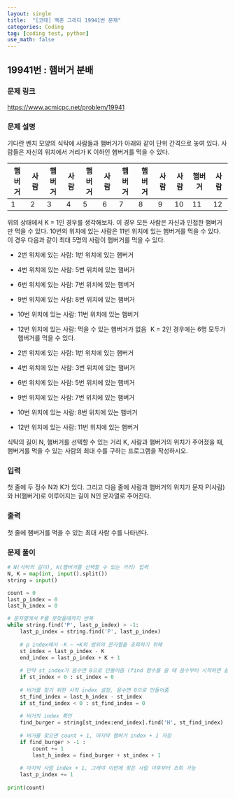 ```yaml
---
layout: single
title:  "[코테] 백준 그리디 19941번 문제"
categories: Coding
tag: [coding test, python]
use_math: false
---
```


## 19941번 : 햄버거 분배
### 문제 링크
<https://www.acmicpc.net/problem/19941>

### 문제 설명
기다란 벤치 모양의 식탁에 사람들과 햄버거가 아래와 같이 단위 간격으로 놓여 있다. 사람들은 자신의 위치에서 거리가 K 이하인 햄버거를 먹을 수 있다.

|햄버거|사람|햄버거|사람|햄버거|사람|햄버거|햄버거|사람|사람|햄버거|사람|
|---|---|---|---|---|---|---|---|---|---|---|---|
|1|2|3|4|5|6|7|8|9|10|11|12|

위의 상태에서 K = 1인 경우를 생각해보자. 이 경우 모든 사람은 자신과 인접한 햄버거만 먹을 수 있다. 10번의 위치에 있는 사람은 11번 위치에 있는 햄버거를 먹을 수 있다. 이 경우 다음과 같이 최대 5명의 사람이 햄버거를 먹을 수 있다.

- 2번 위치에 있는 사람: 1번 위치에 있는 햄버거
- 4번 위치에 있는 사람: 5번 위치에 있는 햄버거
- 6번 위치에 있는 사람: 7번 위치에 있는 햄버거
- 9번 위치에 있는 사람: 8번 위치에 있는 햄버거
- 10번 위치에 있는 사람: 11번 위치에 있는 햄버거
- 12번 위치에 있는 사람: 먹을 수 있는 햄버거가 없음
 
K = 2인 경우에는 6명 모두가 햄버거를 먹을 수 있다.

- 2번 위치에 있는 사람: 1번 위치에 있는 햄버거
- 4번 위치에 있는 사람: 3번 위치에 있는 햄버거
- 6번 위치에 있는 사람: 5번 위치에 있는 햄버거
- 9번 위치에 있는 사람: 7번 위치에 있는 햄버거
- 10번 위치에 있는 사람: 8번 위치에 있는 햄버거
- 12번 위치에 있는 사람: 11번 위치에 있는 햄버거

식탁의 길이 N, 햄버거를 선택할 수 있는 거리 K, 사람과 햄버거의 위치가 주어졌을 때, 햄버거를 먹을 수 있는 사람의 최대 수를 구하는 프로그램을 작성하시오.

### 입력
첫 줄에 두 정수 N과 K가 있다. 그리고 다음 줄에 사람과 햄버거의 위치가 문자 P(사람)와 H(햄버거)로 이루어지는 길이 N인 문자열로 주어진다.

### 출력
첫 줄에 햄버거를 먹을 수 있는 최대 사람 수를 나타낸다.

### 문제 풀이


```python
# N(식탁의 길이), K(햄버거를 선택할 수 있는 거리) 입력
N, K = map(int, input().split())
string = input()

count = 0 
last_p_index = 0
last_h_index = 0 

# 문자열에서 P를 못찾을때까지 반복
while string.find('P', last_p_index) > -1: 
    last_p_index = string.find('P', last_p_index)
         
    # p index에서 -K ~ +K의 범위의 문자열을 조회하기 위해
    st_index = last_p_index - K
    end_index = last_p_index + K + 1
    
    # 만약 st_index가 음수면 0으로 만들어줌 (find 함수를 쓸 때 음수부터 시작하면 끝에서부터 조회하기 떄문)
    if st_index < 0 : st_index = 0
    
    # 버거를 찾기 위한 시작 index 설정, 음수면 0으로 만들어줌
    st_find_index = last_h_index - st_index
    if st_find_index < 0 : st_find_index = 0
        
    # 버거의 index 확인
    find_burger = string[st_index:end_index].find('H', st_find_index)
    
    # 버거를 찾으면 count + 1, 마지막 햄버거 index + 1 저장
    if find_burger > -1 :
        count += 1
        last_h_index = find_burger + st_index + 1
        
    # 마지막 사람 index + 1, 그래야 이번에 찾은 사람 이후부터 조회 가능        
    last_p_index += 1
    
print(count)   
```
